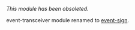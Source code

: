
*This module has been obsoleted.*

event-transceiver module renamed to [event-sign](https://github.com/kumatch/node-event-sign).
